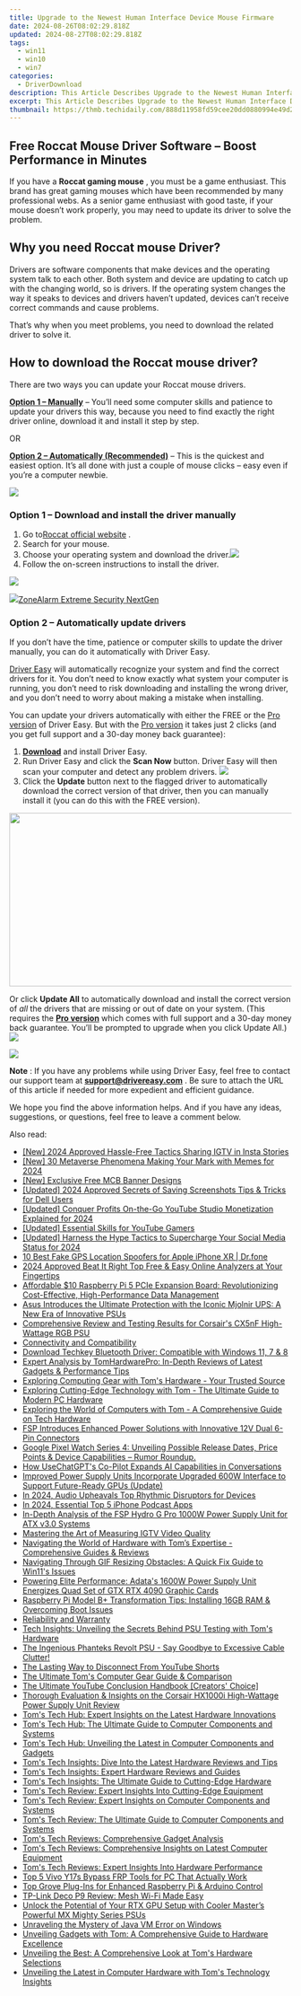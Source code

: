 ```yaml
---
title: Upgrade to the Newest Human Interface Device Mouse Firmware
date: 2024-08-26T08:02:29.818Z
updated: 2024-08-27T08:02:29.818Z
tags:
  - win11
  - win10
  - win7
categories:
  - DriverDownload
description: This Article Describes Upgrade to the Newest Human Interface Device Mouse Firmware
excerpt: This Article Describes Upgrade to the Newest Human Interface Device Mouse Firmware
thumbnail: https://thmb.techidaily.com/888d11958fd59cee20dd0880994e49d2be75696460e14e09acd5a7ef9a37fabd.jpg
---
```


## Free Roccat Mouse Driver Software – Boost Performance in Minutes

If you have a **Roccat gaming mouse** , you must be a game enthusiast. This brand has great gaming mouses which have been recommended by many professional webs. As a senior game enthusiast with good taste, if your mouse doesn’t work properly, you may need to update its driver to solve the problem.

## Why you need Roccat mouse Driver?

 Drivers are software components that make devices and the operating system talk to each other. Both system and device are updating to catch up with the changing world, so is drivers. If the operating system changes the way it speaks to devices and drivers haven’t updated, devices can’t receive correct commands and cause problems.

 That’s why when you meet problems, you need to download the related driver to solve it.

## How to download the Roccat mouse driver?

There are two ways you can update your Roccat mouse drivers.

**[Option 1 – Manually](https://tools.techidaily.com/drivereasy/download/)** [](https://tools.techidaily.com/drivereasy/download/) – You’ll need some computer skills and patience to update your drivers this way, because you need to find exactly the right driver online, download it and install it step by step.

OR

**[Option 2 – Automatically (Recommended)](https://www.drivereasy.com/knowledge/download-roccat-mouse-driver/#op2)**  – This is the quickest and easiest option. It’s all done with just a couple of mouse clicks – easy even if you’re a computer newbie.

<!-- affiliate ads begin -->
<a href="https://estore.winxdvd.com/order/checkout.php?PRODS=4612444&QTY=1&AFFILIATE=108875&CART=1"><img src="https://www.winxdvd.com/affiliate/new-banner/pt-728x90.jpg" border="0"></a>
<!-- affiliate ads end -->
### **Option 1 –** **Download and install the driver manually**

1. Go to[Roccat official website](https://en.roccat.org/Support) .
2. Search for your mouse.
3. Choose your operating system and download the driver.![](https://images.drivereasy.com/wp-content/uploads/2019/08/roccat.jpg)
4. Follow the on-screen instructions to install the driver.
<!-- affiliate ads begin -->
<a href="https://store.nero.com/order/checkout.php?PRODS=42296855&QTY=1&AFFILIATE=108875&CART=1"><img src="http://cdnwww.nero.com/nero-com-wAssets/img/banners/2023/recode/Nero_Recode_Screen_2.png" border="0"></a>
<!-- affiliate ads end -->

<!-- affiliate ads begin -->
<a href="https://estore.zonealarm.com/order/checkout.php?PRODS=36245101&QTY=1&AFFILIATE=108875&CART=1"><img src="https://sc1.checkpoint.com/sc1/za/images/boxes/zang_box_trust.png" border="0">ZoneAlarm Extreme Security NextGen</a>
<!-- affiliate ads end -->
### **Option 2 – Automatically update drivers**

 If you don’t have the time, patience or computer skills to update the driver manually, you can do it automatically with Driver Easy.

[Driver Easy](https://tools.techidaily.com/drivereasy/download/) will automatically recognize your system and find the correct drivers for it. You don’t need to know exactly what system your computer is running, you don’t need to risk downloading and installing the wrong driver, and you don’t need to worry about making a mistake when installing.

 You can update your drivers automatically with either the FREE or the [Pro version](https://tools.techidaily.com/drivereasy/download/) of Driver Easy. But with the [Pro version](https://tools.techidaily.com/drivereasy/download/) it takes just 2 clicks (and you get full support and a 30-day money back guarantee):

1. **[Download](https://tools.techidaily.com/drivereasy/download/)**  and install Driver Easy.
2. Run Driver Easy and click the **Scan Now** button. Driver Easy will then scan your computer and detect any problem drivers. ![](https://images.drivereasy.com/wp-content/uploads/2019/08/11.1.jpg)
3. Click the **Update**  button next to the flagged driver to automatically download the correct version of that driver, then you can manually install it (you can do this with the FREE version).  
<!-- affiliate ads begin -->
<a href="https://martinic.evyy.net/c/5597632/1422856/4482" target="_top" id="1422856"><img src="//a.impactradius-go.com/display-ad/4482-1422856" border="0" alt="" width="580" height="309"/></a>
<!-- affiliate ads end -->
 Or click **Update All** to automatically download and install the correct version of _all_ the drivers that are missing or out of date on your system. (This requires the **[Pro version](https://tools.techidaily.com/drivereasy/download/)**  which comes with full support and a 30-day money back guarantee. You’ll be prompted to upgrade when you click Update All.)  
![](https://images.drivereasy.com/wp-content/uploads/2019/08/roccat-11.jpg)

<!-- affiliate ads begin -->
<a href="https://shop.systoolsgroup.com/affiliate.php?ACCOUNT=SYSTOOBY&AFFILIATE=108875&PATH=https%3A%2F%2Fwww.systoolsgroup.com%3FAFFILIATE%3D108875%26RESOURCE%3D%2BSysTools%2BOutlook%2BRecovery"><img src="https://www.systoolsgroup.com/box/outlook-recovery.png" border="0"></a>
<!-- affiliate ads end -->
**Note** : If you have any problems while using Driver Easy, feel free to contact our support team at **[support@drivereasy.com](https://tools.techidaily.com/drivereasy/download/)**  . Be sure to attach the URL of this article if needed for more expedient and efficient guidance.

 We hope you find the above information helps. And if you have any ideas, suggestions, or questions, feel free to leave a comment below.

<ins class="adsbygoogle"
     style="display:block"
     data-ad-format="autorelaxed"
     data-ad-client="ca-pub-7571918770474297"
     data-ad-slot="1223367746"></ins>



<ins class="adsbygoogle"
     style="display:block"
     data-ad-client="ca-pub-7571918770474297"
     data-ad-slot="8358498916"
     data-ad-format="auto"
     data-full-width-responsive="true"></ins>

<span class="atpl-alsoreadstyle">Also read:</span>
<div><ul>
<li><a href="https://instagram-clips.techidaily.com/new-2024-approved-hassle-free-tactics-sharing-igtv-in-insta-stories/"><u>[New] 2024 Approved  Hassle-Free Tactics  Sharing IGTV in Insta Stories</u></a></li>
<li><a href="https://article-knowledge.techidaily.com/new-30-metaverse-phenomena-making-your-mark-with-memes-for-2024/"><u>[New] 30 Metaverse Phenomena  Making Your Mark with Memes for 2024</u></a></li>
<li><a href="https://youtube-stream.techidaily.com/new-exclusive-free-mcb-banner-designs/"><u>[New] Exclusive Free MCB Banner Designs</u></a></li>
<li><a href="https://screen-sharing-recording.techidaily.com/updated-2024-approved-secrets-of-saving-screenshots-tips-and-tricks-for-dell-users/"><u>[Updated] 2024 Approved  Secrets of Saving Screenshots  Tips & Tricks for Dell Users</u></a></li>
<li><a href="https://facebook-video-share.techidaily.com/updated-conquer-profits-on-the-go-youtube-studio-monetization-explained-for-2024/"><u>[Updated] Conquer Profits On-the-Go  YouTube Studio Monetization Explained for 2024</u></a></li>
<li><a href="https://youtube-clips.techidaily.com/updated-essential-skills-for-youtube-gamers/"><u>[Updated] Essential Skills for YouTube Gamers</u></a></li>
<li><a href="https://facebook-video-content.techidaily.com/updated-harness-the-hype-tactics-to-supercharge-your-social-media-status-for-2024/"><u>[Updated] Harness the Hype  Tactics to Supercharge Your Social Media Status for 2024</u></a></li>
<li><a href="https://location-fake.techidaily.com/10-best-fake-gps-location-spoofers-for-apple-iphone-xr-drfone-by-drfone-virtual-ios/"><u>10 Best Fake GPS Location Spoofers for Apple iPhone XR | Dr.fone</u></a></li>
<li><a href="https://extra-information.techidaily.com/2024-approved-beat-it-right-top-free-and-easy-online-analyzers-at-your-fingertips/"><u>2024 Approved  Beat It Right  Top Free & Easy Online Analyzers at Your Fingertips</u></a></li>
<li><a href="https://hardware-help.techidaily.com/affordable-10-raspberry-pi-5-pcie-expansion-board-revolutionizing-cost-effective-high-performance-data-management/"><u>Affordable $10 Raspberry Pi 5 PCIe Expansion Board: Revolutionizing Cost-Effective, High-Performance Data Management</u></a></li>
<li><a href="https://hardware-help.techidaily.com/asus-introduces-the-ultimate-protection-with-the-iconic-mjolnir-ups-a-new-era-of-innovative-psus/"><u>Asus Introduces the Ultimate Protection with the Iconic Mjolnir UPS: A New Era of Innovative PSUs</u></a></li>
<li><a href="https://hardware-help.techidaily.com/comprehensive-review-and-testing-results-for-corsairs-cx5nf-high-wattage-rgb-psu/"><u>Comprehensive Review and Testing Results for Corsair's CX5nF High-Wattage RGB PSU</u></a></li>
<li><a href="https://hardware-help.techidaily.com/connectivity-and-compatibility/"><u>Connectivity and Compatibility</u></a></li>
<li><a href="https://win-dash.techidaily.com/download-techkey-bluetooth-driver-compatible-with-windows-11-7-and-8/"><u>Download Techkey Bluetooth Driver: Compatible with Windows 11, 7 & 8</u></a></li>
<li><a href="https://hardware-help.techidaily.com/expert-analysis-by-tomhardwarepro-in-depth-reviews-of-latest-gadgets-and-performance-tips/"><u>Expert Analysis by TomHardwarePro: In-Depth Reviews of Latest Gadgets & Performance Tips</u></a></li>
<li><a href="https://hardware-help.techidaily.com/exploring-computing-gear-with-toms-hardware-your-trusted-source/"><u>Exploring Computing Gear with Tom's Hardware - Your Trusted Source</u></a></li>
<li><a href="https://hardware-help.techidaily.com/exploring-cutting-edge-technology-with-tom-the-ultimate-guide-to-modern-pc-hardware/"><u>Exploring Cutting-Edge Technology with Tom - The Ultimate Guide to Modern PC Hardware</u></a></li>
<li><a href="https://hardware-help.techidaily.com/exploring-the-world-of-computers-with-tom-a-comprehensive-guide-on-tech-hardware/"><u>Exploring the World of Computers with Tom - A Comprehensive Guide on Tech Hardware</u></a></li>
<li><a href="https://hardware-help.techidaily.com/fsp-introduces-enhanced-power-solutions-with-innovative-12v-dual-6-pin-connectors/"><u>FSP Introduces Enhanced Power Solutions with Innovative 12V Dual 6-Pin Connectors</u></a></li>
<li><a href="https://techno-recovery.techidaily.com/google-pixel-watch-series-4-unveiling-possible-release-dates-price-points-and-device-capabilities-rumor-roundup/"><u>Google Pixel Watch Series 4: Unveiling Possible Release Dates, Price Points & Device Capabilities – Rumor Roundup.</u></a></li>
<li><a href="https://tech-savvy.techidaily.com/how-usechatgpts-co-pilot-expands-ai-capabilities-in-conversations/"><u>How UseChatGPT's Co-Pilot Expands AI Capabilities in Conversations</u></a></li>
<li><a href="https://hardware-help.techidaily.com/improved-power-supply-units-incorporate-upgraded-600w-interface-to-support-future-ready-gpus-update/"><u>Improved Power Supply Units Incorporate Upgraded 600W Interface to Support Future-Ready GPUs (Update)</u></a></li>
<li><a href="https://youtube-clips.techidaily.com/in-2024-audio-upheavals-top-rhythmic-disruptors-for-devices/"><u>In 2024, Audio Upheavals  Top Rhythmic Disruptors for Devices</u></a></li>
<li><a href="https://fox-cloud.techidaily.com/in-2024-essential-top-5-iphone-podcast-apps/"><u>In 2024, Essential Top 5 iPhone Podcast Apps</u></a></li>
<li><a href="https://hardware-help.techidaily.com/in-depth-analysis-of-the-fsp-hydro-g-pro-1000w-power-supply-unit-for-atx-v30-systems/"><u>In-Depth Analysis of the FSP Hydro G Pro 1000W Power Supply Unit for ATX v3.0 Systems</u></a></li>
<li><a href="https://instagram-videos.techidaily.com/mastering-the-art-of-measuring-igtv-video-quality/"><u>Mastering the Art of Measuring IGTV Video Quality</u></a></li>
<li><a href="https://hardware-help.techidaily.com/navigating-the-world-of-hardware-with-toms-expertise-comprehensive-guides-and-reviews/"><u>Navigating the World of Hardware with Tom’s Expertise - Comprehensive Guides & Reviews</u></a></li>
<li><a href="https://win11-tips.techidaily.com/navigating-through-gif-resizing-obstacles-a-quick-fix-guide-to-win11s-issues/"><u>Navigating Through GIF Resizing Obstacles: A Quick Fix Guide to Win11's Issues</u></a></li>
<li><a href="https://hardware-help.techidaily.com/powering-elite-performance-adatas-1600w-power-supply-unit-energizes-quad-set-of-gtx-rtx-4090-graphic-cards/"><u>Powering Elite Performance: Adata's 1600W Power Supply Unit Energizes Quad Set of GTX RTX 4090 Graphic Cards</u></a></li>
<li><a href="https://hardware-help.techidaily.com/raspberry-pi-model-bplus-transformation-tips-installing-16gb-ram-and-overcoming-boot-issues/"><u>Raspberry Pi Model B+ Transformation Tips: Installing 16GB RAM & Overcoming Boot Issues</u></a></li>
<li><a href="https://hardware-help.techidaily.com/reliability-and-warranty/"><u>Reliability and Warranty</u></a></li>
<li><a href="https://hardware-help.techidaily.com/tech-insights-unveiling-the-secrets-behind-psu-testing-with-toms-hardware/"><u>Tech Insights: Unveiling the Secrets Behind PSU Testing with Tom's Hardware</u></a></li>
<li><a href="https://hardware-help.techidaily.com/the-ingenious-phanteks-revolt-psu-say-goodbye-to-excessive-cable-clutter/"><u>The Ingenious Phanteks Revolt PSU - Say Goodbye to Excessive Cable Clutter!</u></a></li>
<li><a href="https://youtube-web.techidaily.com/asting-way-to-disconnect-from-youtube-shorts/"><u>The Lasting Way to Disconnect From YouTube Shorts</u></a></li>
<li><a href="https://hardware-help.techidaily.com/the-ultimate-toms-computer-gear-guide-and-comparison/"><u>The Ultimate Tom's Computer Gear Guide & Comparison</u></a></li>
<li><a href="https://youtube-videos.techidaily.com/the-ultimate-youtube-conclusion-handbook-creators-choice/"><u>The Ultimate YouTube Conclusion Handbook [Creators' Choice]</u></a></li>
<li><a href="https://hardware-help.techidaily.com/thorough-evaluation-and-insights-on-the-corsair-hx1000i-high-wattage-power-supply-unit-review/"><u>Thorough Evaluation & Insights on the Corsair HX1000i High-Wattage Power Supply Unit Review</u></a></li>
<li><a href="https://hardware-help.techidaily.com/toms-tech-hub-expert-insights-on-the-latest-hardware-innovations/"><u>Tom's Tech Hub: Expert Insights on the Latest Hardware Innovations</u></a></li>
<li><a href="https://hardware-help.techidaily.com/toms-tech-hub-the-ultimate-guide-to-computer-components-and-systems/"><u>Tom's Tech Hub: The Ultimate Guide to Computer Components and Systems</u></a></li>
<li><a href="https://hardware-help.techidaily.com/toms-tech-hub-unveiling-the-latest-in-computer-components-and-gadgets/"><u>Tom's Tech Hub: Unveiling the Latest in Computer Components and Gadgets</u></a></li>
<li><a href="https://hardware-help.techidaily.com/toms-tech-insights-dive-into-the-latest-hardware-reviews-and-tips/"><u>Tom's Tech Insights: Dive Into the Latest Hardware Reviews and Tips</u></a></li>
<li><a href="https://hardware-help.techidaily.com/1723964495513-toms-tech-insights-expert-hardware-reviews-and-guides/"><u>Tom's Tech Insights: Expert Hardware Reviews and Guides</u></a></li>
<li><a href="https://hardware-help.techidaily.com/toms-tech-insights-the-ultimate-guide-to-cutting-edge-hardware/"><u>Tom's Tech Insights: The Ultimate Guide to Cutting-Edge Hardware</u></a></li>
<li><a href="https://hardware-help.techidaily.com/toms-tech-review-expert-insights-into-cutting-edge-equipment/"><u>Tom's Tech Review: Expert Insights Into Cutting-Edge Equipment</u></a></li>
<li><a href="https://hardware-help.techidaily.com/toms-tech-review-expert-insights-on-computer-components-and-systems/"><u>Tom's Tech Review: Expert Insights on Computer Components and Systems</u></a></li>
<li><a href="https://hardware-help.techidaily.com/toms-tech-review-the-ultimate-guide-to-computer-components-and-systems/"><u>Tom's Tech Review: The Ultimate Guide to Computer Components and Systems</u></a></li>
<li><a href="https://hardware-help.techidaily.com/toms-tech-reviews-comprehensive-gadget-analysis/"><u>Tom's Tech Reviews: Comprehensive Gadget Analysis</u></a></li>
<li><a href="https://hardware-help.techidaily.com/toms-tech-reviews-comprehensive-insights-on-latest-computer-equipment/"><u>Tom's Tech Reviews: Comprehensive Insights on Latest Computer Equipment</u></a></li>
<li><a href="https://hardware-help.techidaily.com/toms-tech-reviews-expert-insights-into-hardware-performance/"><u>Tom's Tech Reviews: Expert Insights Into Hardware Performance</u></a></li>
<li><a href="https://bypass-frp.techidaily.com/top-5-vivo-y17s-bypass-frp-tools-for-pc-that-actually-work-by-drfone-android/"><u>Top 5 Vivo Y17s Bypass FRP Tools for PC That Actually Work</u></a></li>
<li><a href="https://hardware-help.techidaily.com/top-grove-plug-ins-for-enhanced-raspberry-pi-and-arduino-control/"><u>Top Grove Plug-Ins for Enhanced Raspberry Pi & Arduino Control</u></a></li>
<li><a href="https://buynow-marvelous.techidaily.com/tp-link-deco-p9-review-mesh-wi-fi-made-easy/"><u>TP-Link Deco P9 Review: Mesh Wi-Fi Made Easy</u></a></li>
<li><a href="https://hardware-help.techidaily.com/unlock-the-potential-of-your-rtx-gpu-setup-with-cooler-masters-powerful-mx-mighty-series-psus/"><u>Unlock the Potential of Your RTX GPU Setup with Cooler Master’s Powerful MX Mighty Series PSUs</u></a></li>
<li><a href="https://win11.techidaily.com/unraveling-the-mystery-of-java-vm-error-on-windows/"><u>Unraveling the Mystery of Java VM Error on Windows</u></a></li>
<li><a href="https://hardware-help.techidaily.com/unveiling-gadgets-with-tom-a-comprehensive-guide-to-hardware-excellence/"><u>Unveiling Gadgets with Tom: A Comprehensive Guide to Hardware Excellence</u></a></li>
<li><a href="https://hardware-help.techidaily.com/unveiling-the-best-a-comprehensive-look-at-toms-hardware-selections/"><u>Unveiling the Best: A Comprehensive Look at Tom's Hardware Selections</u></a></li>
<li><a href="https://hardware-help.techidaily.com/unveiling-the-latest-in-computer-hardware-with-toms-technology-insights/"><u>Unveiling the Latest in Computer Hardware with Tom's Technology Insights</u></a></li>
</ul></div>
